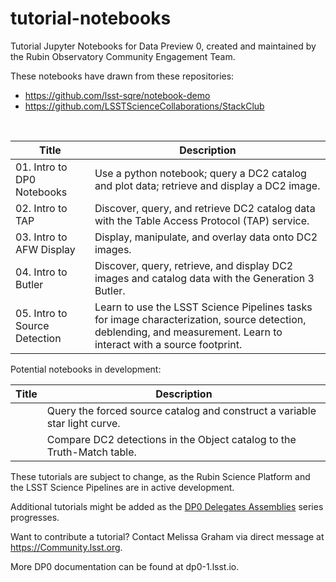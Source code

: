 # tutorial-notebooks
Tutorial Jupyter Notebooks for Data Preview 0, created and maintained by the Rubin Observatory Community Engagement Team.

These notebooks have drawn from these repositories:
 - https://github.com/lsst-sqre/notebook-demo
 - https://github.com/LSSTScienceCollaborations/StackClub

<br>

| Title  | Description  |
|---|---|
| 01. Intro to DP0 Notebooks | Use a python notebook; query a DC2 catalog and plot data; retrieve and display a DC2 image. |
| 02. Intro to TAP | Discover, query, and retrieve DC2 catalog data with the Table Access Protocol (TAP) service. |
| 03. Intro to AFW Display | Display, manipulate, and overlay data onto DC2 images. |
| 04. Intro to Butler | Discover, query, retrieve, and display DC2 images and catalog data with the Generation 3 Butler. |
| 05. Intro to Source Detection | Learn to use the LSST Science Pipelines tasks for image characterization, source detection, deblending, and measurement. Learn to interact with a source footprint. |

Potential notebooks in development:

| Title  | Description  |
|---|---|
| | Query the forced source catalog and construct a variable star light curve. |
| | Compare DC2 detections in the Object catalog to the Truth-Match table. |

These tutorials are subject to change, as the Rubin Science Platform and the LSST Science Pipelines are in active development. 

Additional tutorials might be added as the [DP0 Delegates Assemblies](https://dp0-1.lsst.io/dp0-delegate-resources/index.html) series progresses.

Want to contribute a tutorial? Contact Melissa Graham via direct message at https://Community.lsst.org.

More DP0 documentation can be found at dp0-1.lsst.io.
